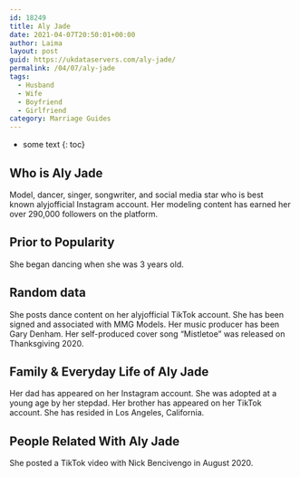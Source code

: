 ```yaml
---
id: 18249
title: Aly Jade
date: 2021-04-07T20:50:01+00:00
author: Laima
layout: post
guid: https://ukdataservers.com/aly-jade/
permalink: /04/07/aly-jade
tags:
  - Husband
  - Wife
  - Boyfriend
  - Girlfriend
category: Marriage Guides
---
```


* some text
{: toc}


## Who is Aly Jade
                  
                  
                  
Model, dancer, singer, songwriter, and social media star who is best known alyjofficial Instagram account. Her modeling content has earned her over 290,000 followers on the platform. 
                  
              
            
              
            
                
                
                
## Prior to Popularity
                  
                  
                  
She began dancing when she was 3 years old. 
                  
              
            
              
            
                
                
                
## Random data
                  
                  
                  
She posts dance content on her alyjofficial TikTok account. She has been signed and associated with MMG Models. Her music producer has been Gary Denham. Her self-produced cover song &#8220;Mistletoe&#8221; was released on Thanksgiving 2020.
                  
              
            
              
            
                
                
                
## Family & Everyday Life of Aly Jade
                  
                  
                  
Her dad has appeared on her Instagram account. She was adopted at a young age by her stepdad. Her brother has appeared on her TikTok account. She has resided in Los Angeles, California.
                  
              
            
              
            
                
                
                
## People Related With Aly Jade
                  
                  
                  
She posted a TikTok video with Nick Bencivengo in August 2020. 
                  
              
            
              
            
                
              
            
              
              
            
            
              
            
          
          
          